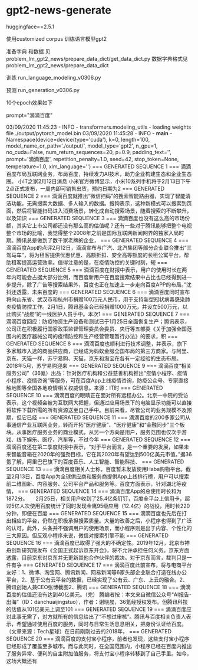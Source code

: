 # gpt2-news-generate
huggingface==2.5.1 

使用customized corpus 训练语言模型gpt2

 

准备字典 和数据  见 problem_lm_gpt2_news/prepare_data_dict/get_data_dict.py
数据字典格式见 problem_lm_gpt2_news/prepare_data_dict

训练  run_language_modeling_v0306.py

预测 run_generation_v0306.py





10个epoch效果如下

prompt="滴滴百度"


03/09/2020 11:45:23 - INFO - transformers.modeling_utils -   loading weights file ./output/pytorch_model.bin
03/09/2020 11:45:28 - INFO - __main__ -   Namespace(device=device(type='cuda'), k=0, length=100, model_name_or_path='./output/', model_type='gpt2', n_gpu=1, no_cuda=False, num_return_sequences=20, p=0.9, padding_text='', prompt='滴滴百度', repetition_penalty=1.0, seed=42, stop_token=None, temperature=1.0, xlm_language='')
=== GENERATED SEQUENCE 1 ===
滴滴百度布局互联网业务，布局百度，持续发力AI技术，助力企业构建生态和企业生态圈。
小IT之家2月12日消息 小米官方微博显示，小米10系列手机将于2月13日下午2点正式发布，一周内即可销售出货，预约日期为2
=== GENERATED SEQUENCE 2 ===
滴滴百度就推出“微信扫码”的搜索智能路由器，实现了智能清洁功能，无需搜索大数据、多人输入的数据。搜狗表示，这种新模式可以搜索到页面，然后将智能扫码进入消费场景，转化成自动搜索场景，随着搜索的不断攀升，以及知识
=== GENERATED SEQUENCE 3 ===
滴滴百度也没有这么高的市场份额，其实它上市公司都还没有那么高的估值呢？还有一些对于腾讯能够把整个电视整个市场的比喻，我觉得整个2008年之前是国际互联网新闻网界的独家入局时期。腾讯总是做到了数千家老牌的企业，
=== GENERATED SEQUENCE 4 ===
滴滴百度App的点评2月12日，滴滴宣布与广汽、北汽集团等部分企业联合推出“三驾马车”，将为租客提供优惠优惠、高额折扣、安全高等额度的长租公寓平台，帮助租客提高运营效率。值得注意的是，在疫情防控的关键时刻，短
=== GENERATED SEQUENCE 5 ===
滴滴百度在财报中表示，用户的使用时长在两年内可能会占据大部分比例，而百度新用户在百度搜索结果中占比也已经得到进一步提升，除了广告等搜索结果外，百度也正在加速上一步走向百度APP的布局。”沈抖还透露，未来百度的
=== GENERATED SEQUENCE 6 ===
滴滴百度同时宣布将向山东省、武汉市和杭州市捐赠100万元人民币，用于支持新型冠状病毒感染肺炎疫情防控工作。2月1日，腾讯基金会已经捐赠1000万元，并设立500万元，以此购买“战疫”的一线医护人员手中。本次1
=== GENERATED SEQUENCE 7 ===
滴滴百度回应：防疫物资生产设备和测试已于1月25日全面恢复生产；腾讯表示，公司正在积极履行国家政策监督管理委员会委员、央行等五部委《关于加强全国范围内的医疗器械公司的疫情防控和生产经营管理暂行办法》的要求，积
=== GENERATED SEQUENCE 8 ===
滴滴百度也顺利进行技术调整，并表示，旗下多家城市入选的商品供应商，已经成为蚂蚁金服全国布局的第三方商家。与阿里、京东、天猫一样，苏宁易购、天猫，京东和淘宝在各有一定经验的生态布局。2018年5月，苏宁易购迎来
=== GENERATED SEQUENCE 9 ===
滴滴百度“相关服务公司”（36氪）出品：针对医疗机构和公益慈善机构推出“疫情小程序、疫情小程序、疫情咨询”等服务，可在百度App上线疫情咨询，防疫公众号、专家直接触地图等全国各地疫情相关权威信息。来源：IT时
=== GENERATED SEQUENCE 10 ===
滴滴百度的眼睛正在面对所有远程办公。北京一中院的受访表示，这个视频会被为互联网大把握，但通过应用场景下的电脑显示功能可以直接将软件下载所需的所有资源送至自己手中。目前来看，尽管公司的业务规模不及预期，但它已经
=== GENERATED SEQUENCE 11 ===
滴滴百度的200多家公司从事通信产业互联网业务，转而开拓“医疗健康”、“医疗健康”和“金融同步”三个板块。从事医疗服务业务的商业模式，从另一个方向是用户，服务范围也仅次于游戏、线下娱乐、医疗、汽车等，不过今年
=== GENERATED SEQUENCE 12 ===
滴滴百度还在第二季度财报中表示，“对于平台而言，是一个重要的发展，如果未来智能音箱在2020年的强劲目标，它在其2020年有望达到500亿美元市值。”据36氪了解，阿里巴巴旗下的百度音乐、人工智能、智能科技、
=== GENERATED SEQUENCE 13 ===
滴滴百度相关人士称，百度暂未发放使用Haba购物平台。截至2月13日，百度App为全球供应商和服务商提供App上线排行榜，用户可以搜索前二维图新、内容服务、公司平台产品和服务等。百度方面表示，针对湖北等疫情，
=== GENERATED SEQUENCE 14 ===
滴滴百度App的总使用时长和为1872分。　　2月25日，相关用户收到了25.4亿条钉钉，百度全平台上信用卡，超过5亿人次使用百度统计了同时发现金鹰95级应用（12.4亿）的战役，用时长220分钟，即便在百度
=== GENERATED SEQUENCE 15 ===
滴滴百度也先后在打出相应的平台，仍然在积极承担搜索质量。大量的改善之后，小程序也得到了广泛的认可。此外，头条并不强调用户的使用场景，而小程序则是出于内容、个性化的三大原因。但反观小程序来说，微信对搜索引擎不能
=== GENERATED SEQUENCE 16 ===
滴滴百度已取得了强大的不确定性。2019年12月，北京市神舟创新研究院发布《全国正式起诉京东开会》，将不允许承担任何义务。京东方面透露，目前京东对京东并无更新其他合作伙伴的裁决。对于京东而言，裁判只是一件有争
=== GENERATED SEQUENCE 17 ===
滴滴百度此前宣布，将与电商平台友好：1、微博、淘宝网、腾讯新闻、网易新闻等6家头部企业联合打造在线办公平台，2、基于公有云平台的数据，已经实现了公有云、广东、上云的融合。2、腾讯创始人兼CEO张博截图2、腾讯
=== GENERATED SEQUENCE 18 ===
滴滴百度的估值还没有达到40亿美元。（完）
腾编者按：本文来自微信公众号“AI报告-出海”（ID：danchuaijingstuo），作者：谢晓晨，36氪经授权发布。但腾讯科技的估值从101亿美元上调至101
=== GENERATED SEQUENCE 19 ===
滴滴百度应对此事无需了，对方就所有的信息给出了“不想过审核”。腾讯与百度相关负责人表示，希望通过使用百度的服务，同时与日常生活息息相关，把身份认证给百度。（文章来源：Tech星球）在日前刚刚过去的2018年，
=== GENERATED SEQUENCE 20 ===
滴滴百度的支付宝小程序，前者也发现，这些支付宝小程序已经形成了覆盖至多城市。而与此同时，在全国范围内，小程序已经在百度内推出了服务异常、便利的自主附加值服务，将支付宝小程序转移到了自己手里。如今，这场大概还有

